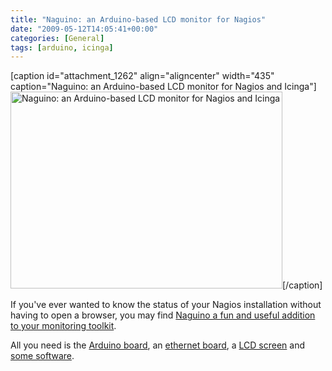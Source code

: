```yaml
---
title: "Naguino: an Arduino-based LCD monitor for Nagios"
date: "2009-05-12T14:05:41+00:00"
categories: [General]
tags: [arduino, icinga]
---
```


[caption id="attachment_1262" align="aligncenter" width="435" caption="Naguino: an Arduino-based LCD monitor for Nagios and Icinga"]<img class="size-full wp-image-1262" title="Naguino in action" src="http://techteapot.com/wp-content/uploads/2009/05/zz08e4cb70.jpg" alt="Naguino: an Arduino-based LCD monitor for Nagios and Icinga" width="435" height="315" />[/caption]

If you've ever wanted to know the status of your Nagios installation without having to open a browser, you may find <a href="http://blog.fupps.com/2009/05/11/naguino-an-arduino-based-lcd-monitor-for-nagios-and-icinga/">Naguino a fun and useful addition to your monitoring toolkit</a>.

All you need is the <a href="http://arduino.cc/">Arduino board</a>, an <a href="http://arduino.cc/en/Main/ArduinoEthernetShield">ethernet board</a>, a <a href="http://www.watterott.net/projects/arduino-s65">LCD screen</a> and <a href="http://fupps.com/code/arduino/naguino/naguino.pde">some software</a>.
